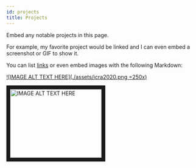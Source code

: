 ```yaml
---
id: projects
title: Projects
---
```


Embed any notable projects in this page.

For example, my favorite project would be linked and I can even embed
a screenshot or GIF to show it.

You can list [links](https://www.hashicorp.com/resources/test-driven-development-tdd-for-infrastructure)
or even embed images with the following Markdown:

[![IMAGE ALT TEXT HERE](./assets/icra2020.png =250x)](https://www.youtube.com/watch?v=PK25doNaU8s)

<a href="(https://www.youtube.com/watch?v=PK25doNaU8s
" target="_blank"><img src="http://img.youtube.com/vi/PK25doNaU8s/0.jpg" 
alt="IMAGE ALT TEXT HERE" width="240" height="180" border="10" /></a>
